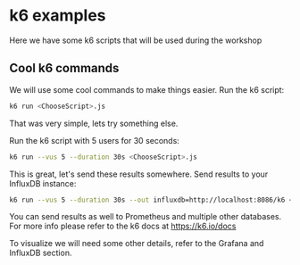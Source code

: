# k6 examples
Here we have some k6 scripts that will be used during the workshop

## Cool k6 commands
We will use some cool commands to make things easier.
Run the k6 script:
```bash
k6 run <ChooseScript>.js
```

That was very simple, lets try something else.


Run the k6 script with 5 users for 30 seconds:
```bash
k6 run --vus 5 --duration 30s <ChooseScript>.js
```
This is great, let's send these results somewhere.
Send results to your InfluxDB instance:
```bash
k6 run --vus 5 --duration 30s --out influxdb=http://localhost:8086/k6 <ChooseScript>.js
```

You can send results as well to Prometheus and multiple other databases. For more info please refer to the k6 docs at https://k6.io/docs

To visualize we will need some other details, refer to the Grafana and InfluxDB section.